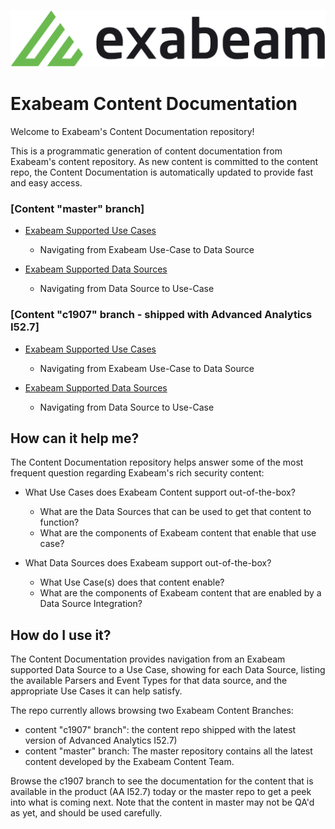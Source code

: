 ![Exabeam](banner.png)

# Exabeam Content Documentation

Welcome to Exabeam's Content Documentation repository!

This is a programmatic generation of content documentation from Exabeam's content repository. As new content is committed to the content repo, the Content Documentation is automatically updated to provide fast and easy access.

### [Content "master" branch]


- [Exabeam Supported Use Cases](CDS_Tool_Output/master/Exabeam%20Use%20Cases.md)

  - Navigating from Exabeam Use-Case to Data Source


- [Exabeam Supported Data Sources](CDS_Tool_Output/master/Exabeam%20Data%20Sources.md)

  - Navigating from Data Source to Use-Case


### [Content "c1907" branch - shipped with Advanced Analytics I52.7]


- [Exabeam Supported Use Cases](CDS_Tool_Output/c1907/Exabeam%20Use%20Cases.md)

  - Navigating from Exabeam Use-Case to Data Source


- [Exabeam Supported Data Sources](CDS_Tool_Output/c1907/Exabeam%20Data%20Sources.md)

  - Navigating from Data Source to Use-Case


## How can it help me?

The Content Documentation repository helps answer some of the most frequent question regarding Exabeam's rich security content:

 - What Use Cases does Exabeam Content support out-of-the-box?
   - What are the Data Sources that can be used to get that content to function? 
   - What are the components of Exabeam content that enable that use case?

 - What Data Sources does Exabeam support out-of-the-box?
   - What Use Case(s) does that content enable?
   - What are the components of Exabeam content that are enabled by a Data Source Integration?

## How do I use it?

The Content Documentation provides navigation from an Exabeam supported Data Source to a Use Case, showing for each Data Source, listing the available Parsers and Event Types for that data source, and the appropriate Use Cases it can help satisfy.

The repo currently allows browsing two Exabeam Content Branches: 
 - content "c1907" branch": the content repo shipped with the latest version of Advanced Analytics I52.7)
 - content "master" branch: The master repository contains all the latest content developed by the Exabeam Content Team.

Browse the c1907 branch to see the documentation for the content that is available in the product (AA I52.7) today or the master repo to get a peek into what is coming next. Note that the content in master may not be QA'd as yet, and should be used carefully. 

